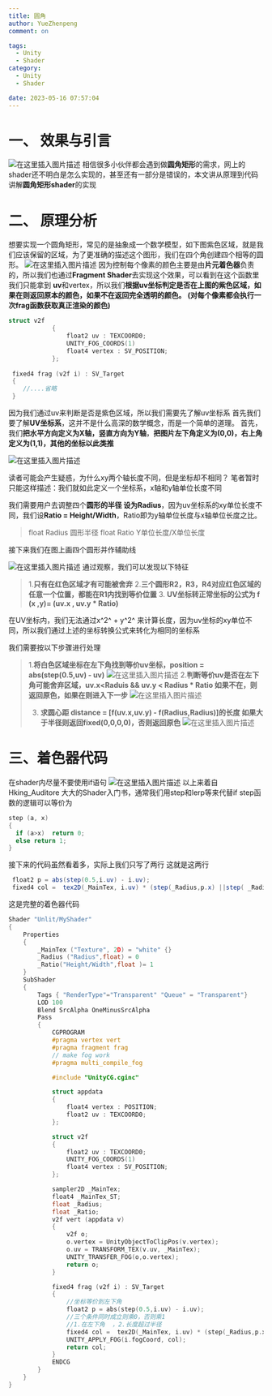 ```yaml
---
title: 圆角
author: YueZhenpeng
comment: on

tags:
  - Unity
  - Shader
category:
  - Unity
  - Shader

date: 2023-05-16 07:57:04
---
```

# 一、 效果与引言
![在这里插入图片描述](https://raw.githubusercontent.com/yueh0607/MyPicueres/main/202305191728219.png)
相信很多小伙伴都会遇到做**圆角矩形**的需求，网上的shader还不明白是怎么实现的，甚至还有一部分是错误的，本文讲从原理到代码讲解**圆角矩形shader**的实现

# 二、 原理分析
想要实现一个圆角矩形，常见的是抽象成一个数学模型，如下图紫色区域，就是我们应该保留的区域，为了更准确的描述这个图形，我们在四个角创建四个相等的圆形。
![在这里插入图片描述](https://raw.githubusercontent.com/yueh0607/MyPicueres/main/202305191728401.png)
因为控制每个像素的颜色主要是由**片元着色器**负责的，所以我们也通过**Fragment Shader**去实现这个效果，可以看到在这个函数里我们只能拿到 **uv**和vertex，所以我们**根据uv坐标判定是否在上图的紫色区域，如果在则返回原本的颜色，如果不在返回完全透明的颜色。**
**(对每个像素都会执行一次frag函数获取真正渲染的颜色)**

```c
struct v2f
            {
                float2 uv : TEXCOORD0;
                UNITY_FOG_COORDS(1)
                float4 vertex : SV_POSITION;
            };
            
 fixed4 frag (v2f i) : SV_Target
 {
 	//....省略
 }
```
因为我们通过uv来判断是否是紫色区域，所以我们需要先了解uv坐标系
首先我们要了解**UV坐标系**，这并不是什么高深的数学概念，而是一个简单的道理。
首先，我们**把水平方向定义为X轴，竖直方向为Y轴**，**把图片左下角定义为(0,0)，右上角定义为(1,1)，其他的坐标以此类推**

![在这里插入图片描述](https://raw.githubusercontent.com/yueh0607/MyPicueres/main/202305191728852.png)

读者可能会产生疑惑，为什么xy两个轴长度不同，但是坐标却不相同？
笔者暂时只能这样描述：我们就如此定义一个坐标系，x轴和y轴单位长度不同

我们需要用户去调整四个**圆形的半径 设为Radius**，因为uv坐标系的xy单位长度不同，我们设**Ratio = Height/Width**，Ratio即为y轴单位长度与x轴单位长度之比。

> float Radius   圆形半径
> float Ratio  Y单位长度/X单位长度

接下来我们在图上画四个圆形并作辅助线

![在这里插入图片描述](https://raw.githubusercontent.com/yueh0607/MyPicueres/main/202305191728534.png)
通过观察，我们可以发现以下特征

> 1.**只有在红色区域才有可能被舍弃**
> 2.**三个圆形R2，R3，R4对应红色区域的任意一个位置，都能在R1内找到等价位置**
> 3. **UV坐标转正常坐标的公式为 f (x ,y)= (uv.x  , uv.y * Ratio)**

在UV坐标内，我们无法通过x^2^ + y^2^ 来计算长度，因为uv坐标的xy单位不同，所以我们通过上述的坐标转换公式来转化为相同的坐标系

我们需要按以下步骤进行处理

> 1.**将白色区域坐标在左下角找到等价uv坐标，position = abs(step(0.5,uv) - uv)**
> ![在这里插入图片描述](https://raw.githubusercontent.com/yueh0607/MyPicueres/main/202305191728432.png)
> 2.**判断等价uv是否在左下角可能舍弃区域，**uv.x<Raduis && uv.y <  Radius * Ratio**
> 如果不在，则返回原色，如果在则进入下一步**
> ![在这里插入图片描述](https://raw.githubusercontent.com/yueh0607/MyPicueres/main/202305191728553.png)
>
> 3. **求圆心距 distance =   [f(uv.x,uv.y) - f(Radius,Radius)]的长度
> 如果大于半径则返回fixed(0,0,0,0)，否则返回原色**
> ![在这里插入图片描述](https://raw.githubusercontent.com/yueh0607/MyPicueres/main/202305191728084.png)


# 三、着色器代码
在shader内尽量不要使用if语句
![在这里插入图片描述](https://raw.githubusercontent.com/yueh0607/MyPicueres/main/202305191729794.png)
以上来着自Hking_Auditore 大大的Shader入门书，通常我们用step和lerp等来代替if
step函数的逻辑可以等价为

```c
step (a, x)
{
  if (a>x)  return 0;
  else return 1;
}
```
接下来的代码虽然看着多，实际上我们只写了两行
这就是这两行
```csharp
 float2 p = abs(step(0.5,i.uv) - i.uv);
 fixed4 col =  tex2D(_MainTex, i.uv) * (step(_Radius,p.x) ||step( _Radius  ,p.y*_Ratio) || step(length(float2(p.x-_Radius,p.y*_Ratio-_Radius)),_Radius));
```
这是完整的着色器代码
```c
Shader "Unlit/MyShader"
{
    Properties
    {
        _MainTex ("Texture", 2D) = "white" {}
        _Radius ("Radius",float) = 0
        _Ratio("Height/Width",float )= 1
    }
    SubShader
    {
        Tags { "RenderType"="Transparent" "Queue" = "Transparent"}
        LOD 100
        Blend SrcAlpha OneMinusSrcAlpha
        Pass
        {
            CGPROGRAM
            #pragma vertex vert
            #pragma fragment frag
            // make fog work
            #pragma multi_compile_fog

            #include "UnityCG.cginc"

            struct appdata
            {
                float4 vertex : POSITION;
                float2 uv : TEXCOORD0;
            };

            struct v2f
            {
                float2 uv : TEXCOORD0;
                UNITY_FOG_COORDS(1)
                float4 vertex : SV_POSITION;
            };

            sampler2D _MainTex;
            float4 _MainTex_ST;
            float _Radius;
            float _Ratio;
            v2f vert (appdata v)
            {
                v2f o;
                o.vertex = UnityObjectToClipPos(v.vertex);
                o.uv = TRANSFORM_TEX(v.uv, _MainTex);
                UNITY_TRANSFER_FOG(o,o.vertex);
                return o;
            }

            fixed4 frag (v2f i) : SV_Target
            {  
            	//坐标等价到左下角
                float2 p = abs(step(0.5,i.uv) - i.uv);
                //三个条件同时成立则乘0，否则乘1
                //1.在左下角  ，2.长度超过半径
                fixed4 col =  tex2D(_MainTex, i.uv) * (step(_Radius,p.x) ||step( _Radius  ,p.y*_Ratio) || step(length(float2(p.x-_Radius,p.y*_Ratio-_Radius)),_Radius));
                UNITY_APPLY_FOG(i.fogCoord, col);
                return col;
            }
            ENDCG
        }
    }
}
```